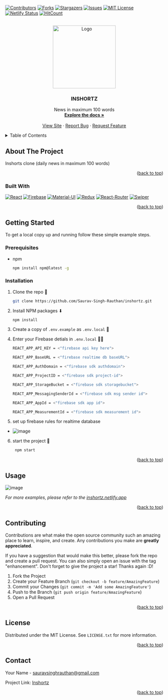 <div id="top"></div>

[![Contributors][contributors-shield]][contributors-url]
[![Forks][forks-shield]][forks-url]
[![Stargazers][stars-shield]][stars-url]
[![Issues][issues-shield]][issues-url]
[![MIT License][license-shield]][license-url]
[![Netlify Status](https://api.netlify.com/api/v1/badges/77064b01-f2f1-4d6b-aa41-2c76654f0a5d/deploy-status)](https://app.netlify.com/sites/inshortz/deploys)
[![HitCount](https://hits.dwyl.com/Saurav-Singh-Rauthan/inshortz.svg?style=flat-square)](http://hits.dwyl.com/Saurav-Singh-Rauthan/inshortz)

<!-- PROJECT LOGO -->
<br />
<div align="center">
  <a href="https://github.com/Saurav-Singh-Rauthan/inshortz">
    <img src="https://user-images.githubusercontent.com/54982868/183731622-953539d1-e3b9-406e-9386-4f2fb7da74e2.png" alt="Logo" width="fit-content" height="200px">

  </a>

<h3 align="center">INSHORTZ</h3>

  <p align="center">
    News in maximum 100 words
    <br />
    <a href="https://github.com/Saurav-Singh-Rauthan/inshortz"><strong>Explore the docs »</strong></a>
    <br />
    <br />
    <a href="https://inshortz.netlify.app/">View Site</a>
    ·
    <a href="https://github.com/Saurav-Singh-Rauthan/inshortz/issues">Report Bug</a>
    ·
    <a href="https://github.com/Saurav-Singh-Rauthan/inshortz/issues">Request Feature</a>
  </p>
</div>

<!-- TABLE OF CONTENTS -->
<details>
  <summary>Table of Contents</summary>
  <ol>
    <li>
      <a href="#about-the-project">About The Project</a>
      <ul>
        <li><a href="#built-with">Built With</a></li>
      </ul>
    </li>
    <li>
      <a href="#getting-started">Getting Started</a>
      <ul>
        <li><a href="#prerequisites">Prerequisites</a></li>
        <li><a href="#installation">Installation</a></li>
      </ul>
    </li>
    <li><a href="#usage">Usage</a></li>
    <li><a href="#contributing">Contributing</a></li>
    <li><a href="#license">License</a></li>
    <li><a href="#contact">Contact</a></li>
    <li><a href="#acknowledgments">Acknowledgments</a></li>
  </ol>
</details>

<!-- ABOUT THE PROJECT -->

## About The Project

Inshorts clone (daily news in maximum 100 words)

<p align="right">(<a href="#top">back to top</a>)</p>

### Built With

[![React][react.js]][react-url]
[![Firebase][firebase]][firebase-url]
[![Material-UI][material-ui]][materialui-url]
[![Redux][redux]][redux-url]
[![React-Router][react-router]][reactrouter-url]
[![Swiper][swiper]][swiper-url]

<p align="right">(<a href="#top">back to top</a>)</p>

<!-- GETTING STARTED -->

## Getting Started

To get a local copy up and running follow these simple example steps.

### Prerequisites

- npm
  ```sh
  npm install npm@latest -g
  ```

### Installation

1. Clone the repo 📓
   ```sh
   git clone https://github.com/Saurav-Singh-Rauthan/inshortz.git
   ```
2. Install NPM packages ⬇
   ```sh
   npm install
   ```
3. Create a copy of `.env.example` as `.env.local` 🏃
4. Enter your Firebase detials in `.env.local` 👨‍💻

   ```sh
   REACT_APP_API_KEY = <"firebase api key here">
   ```

   ```sh
   REACT_APP_BaseURL = <"firebase realtime db baseURL">
   ```

   ```sh
   REACT_APP_AuthDomain = <"firebase sdk authdomain">
   ```

   ```sh
   REACT_APP_ProjectID = <"firebase sdk project-id">
   ```

   ```sh
   REACT_APP_StorageBucket = <"firebase sdk storagebucket">
   ```

   ```sh
   REACT_APP_MessagingSenderId = <"firebase sdk msg sender id">
   ```

   ```sh
   REACT_APP_AppId = <"firebase sdk app id">
   ```

   ```sh
   REACT_APP_MeasurementId = <"firebase sdk measurement id">
   ```

5. set up firebase rules for realtime database

- ![image](https://user-images.githubusercontent.com/54982868/183733549-dd7f40c8-12f4-4f72-b6d2-fd7a19e81c92.png)

6. start the project 🚀
   ```sh
    npm start
   ```

<p align="right">(<a href="#top">back to top</a>)</p>

<!-- USAGE EXAMPLES -->

## Usage
![image](https://user-images.githubusercontent.com/54982868/183732514-63e5be60-7453-4c27-88af-cd753d9a9579.png)

_For more examples, please refer to the [inshortz.netlify.app](https://inshortz.netlify.app)_

<p align="right">(<a href="#top">back to top</a>)</p>

<!-- CONTRIBUTING -->

## Contributing

Contributions are what make the open source community such an amazing place to learn, inspire, and create. Any contributions you make are **greatly appreciated**.

If you have a suggestion that would make this better, please fork the repo and create a pull request. You can also simply open an issue with the tag "enhancement".
Don't forget to give the project a star! Thanks again :D!

1. Fork the Project
2. Create your Feature Branch (`git checkout -b feature/AmazingFeature`)
3. Commit your Changes (`git commit -m 'Add some AmazingFeature'`)
4. Push to the Branch (`git push origin feature/AmazingFeature`)
5. Open a Pull Request

<p align="right">(<a href="#top">back to top</a>)</p>

<!-- LICENSE -->

## License

Distributed under the MIT License. See `LICENSE.txt` for more information.

<p align="right">(<a href="#top">back to top</a>)</p>

<!-- CONTACT -->

## Contact

Your Name - sauravsinghrauthan@gmail.com

Project Link: [Inshortz](https://github.com/Saurav-Singh-Rauthan/inshortz)

<p align="right">(<a href="#top">back to top</a>)</p>

<!-- ACKNOWLEDGMENTS -->
<!-- 
## Acknowledgments

- 

<p align="right">(<a href="#top">back to top</a>)</p>
-->

<!-- MARKDOWN LINKS & IMAGES -->
<!-- https://www.markdownguide.org/basic-syntax/#reference-style-links -->

[contributors-shield]: https://img.shields.io/github/contributors/Saurav-Singh-Rauthan/inshortz.svg?style=for-the-badge
[contributors-url]: https://github.com/Saurav-Singh-Rauthan/inshortz/graphs/contributors
[forks-shield]: https://img.shields.io/github/forks/Saurav-Singh-Rauthan/inshortz.svg?style=for-the-badge
[forks-url]: https://github.com/Saurav-Singh-Rauthan/inshortz/network/members
[stars-shield]: https://img.shields.io/github/stars/Saurav-Singh-Rauthan/inshortz.svg?style=for-the-badge
[stars-url]: https://github.com/Saurav-Singh-Rauthan/inshortz/stargazers
[issues-shield]: https://img.shields.io/github/issues/Saurav-Singh-Rauthan/inshortz.svg?style=for-the-badge
[issues-url]: https://github.com/Saurav-Singh-Rauthan/inshortz/issues
[license-shield]: https://img.shields.io/github/license/Saurav-Singh-Rauthan/inshortz.svg?style=for-the-badge
[license-url]: https://github.com/Saurav-Singh-Rauthan/inshortz/blob/main/LICENSE
[linkedin-shield]: https://img.shields.io/badge/-LinkedIn-black.svg?style=for-the-badge&logo=linkedin&colorB=555
[linkedin-url]: https://linkedin.com/in/linkedin_username
[product-screenshot]: images/screenshot.png
[firebase]: https://img.shields.io/badge/-firebase-20232A?logo=firebase&style=for-the-badge
[firebase-url]: https://firebase.google.com/
[react.js]: https://img.shields.io/badge/React-20232A?style=for-the-badge&logo=react&logoColor=61DAFB
[react-url]: https://reactjs.org/
[material-ui]: https://img.shields.io/badge/-MUI-20232A?logo=MUI&style=for-the-badge
[materialui-url]: https://mui.com/
[redux]: https://img.shields.io/badge/-Redux-20232A?logo=Redux&style=for-the-badge
[redux-url]: https://redux.js.org/
[react-router]: https://img.shields.io/badge/-React%20Router-20232A?logo=React-Router&style=for-the-badge
[reactrouter-url]: https://reactrouter.com/
[swiper]: https://img.shields.io/badge/-Swiper-20232A?logo=Swiper&style=for-the-badge
[swiper-url]: https://swiperjs.com/

<!--Badge creator https://img.shields.io/badge/-Redux-20232A?logo=Redux&style=for-the-badge -->
